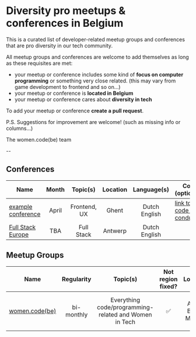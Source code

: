 # Diversity pro meetups & conferences in Belgium

This is a curated list of developer-related meetup groups and conferences that are pro diversity in our tech community.

All meetup groups and conferences are welcome to add themselves as long as these requisites are met:

- your meetup or conference includes some kind of **focus on computer programming** or something very close related. (this may vary from game development to frontend and so on...)
- your meetup or conference is **located in Belgium**
- your meetup or conference cares about **diversity in tech**


To add your meetup or conference **create a pull request**.

P.S. Suggestions for improvement are welcome! (such as missing info or columns...)

The women.code(be) team

--

## Conferences


| Name |  Month | Topic(s) | Location | Language(s) | CoC (optional) |
|-------|:----:|:---------------:|:----------:|:--------:|----------|
|[example conference](http://womencode.be) | April | Frontend, UX | Ghent| Dutch English | [link to code of conduct](http://womencode.be)|
|[Full Stack Europe](https://fullstackeurope.com/) | TBA | Full Stack | Antwerp | Dutch English |



## Meetup Groups


| Name |  Regularity | Topic(s) | Not region fixed? | Location(s) | Languages | CoC (optional) |
|-------|:----:|:----------:|:-----:|:-----:|:----------:|-------|
|[women.code(be)](https://www.meetup.com/Women-code-be/) | bi-monthly| Everything code/programming-related and Women in Tech | ✅ | Ghent, Antwerp, Brussels, Mechelen, Leuven | English | [our code of conduct](https://www.womencode.be/code-of-conduct.html)|
